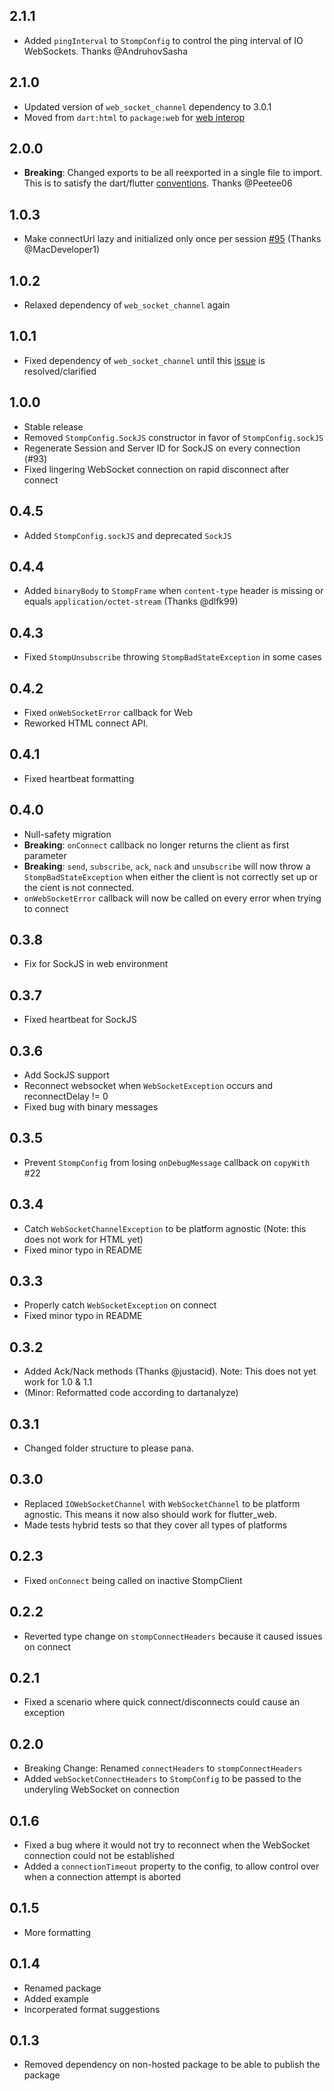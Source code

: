 ## 2.1.1
  - Added `pingInterval` to `StompConfig` to control the ping interval of IO WebSockets. Thanks @AndruhovSasha

## 2.1.0
  - Updated version of `web_socket_channel` dependency to 3.0.1
  - Moved from `dart:html` to `package:web` for [web interop](https://dart.dev/interop/js-interop/package-web#migrating-from-dart-html)

## 2.0.0
  - **Breaking**: Changed exports to be all reexported in a single file to import. This is to satisfy the dart/flutter [conventions](https://github.com/flutter/flutter/wiki/Style-guide-for-Flutter-repo#structure). Thanks @Peetee06

## 1.0.3
  - Make connectUrl lazy and initialized only once per session [#95](https://github.com/blackhorse-one/stomp_dart_client/issues/95) (Thanks @MacDeveloper1)

## 1.0.2
  - Relaxed dependency of `web_socket_channel` again

## 1.0.1
  - Fixed dependency of `web_socket_channel` until this [issue](https://github.com/dart-lang/web_socket_channel/issues/307) is resolved/clarified

## 1.0.0
  - Stable release
  - Removed `StompConfig.SockJS` constructor in favor of `StompConfig.sockJS`
  - Regenerate Session and Server ID for SockJS on every connection (#93)
  - Fixed lingering WebSocket connection on rapid disconnect after connect

## 0.4.5
  - Added `StompConfig.sockJS` and deprecated `SockJS`

## 0.4.4
  - Added `binaryBody` to `StompFrame` when `content-type` header is missing or equals `application/octet-stream` (Thanks @dlfk99)

## 0.4.3
 - Fixed `StompUnsubscribe` throwing `StompBadStateException` in some cases

## 0.4.2
 - Fixed `onWebSocketError` callback for Web
 - Reworked HTML connect API.

## 0.4.1
 - Fixed heartbeat formatting

## 0.4.0
 - Null-safety migration
 - **Breaking**: `onConnect` callback no longer returns the client as first parameter
 - **Breaking**: `send`, `subscribe`, `ack`, `nack` and `unsubscribe` will now
   throw a `StompBadStateException` when either the client is not correctly set
   up or the cient is not connected.
 - `onWebSocketError` callback will now be called on every error when trying to connect

## 0.3.8
 - Fix for SockJS in web environment

## 0.3.7
 - Fixed heartbeat for SockJS

## 0.3.6
 - Add SockJS support 
 - Reconnect websocket when `WebSocketException` occurs and reconnectDelay != 0
 - Fixed bug with binary messages

## 0.3.5
 - Prevent `StompConfig` from losing `onDebugMessage` callback on `copyWith` #22

## 0.3.4
 - Catch `WebSocketChannelException` to be platform agnostic (Note: this does not work for HTML yet)
 - Fixed minor typo in README

## 0.3.3
 - Properly catch `WebSocketException` on connect
 - Fixed minor typo in README

## 0.3.2
 - Added Ack/Nack methods (Thanks @justacid). Note: This does not yet work for 1.0 & 1.1
 - (Minor: Reformatted code according to dartanalyze)

## 0.3.1
 - Changed folder structure to please pana.

## 0.3.0
 - Replaced `IOWebSocketChannel` with `WebSocketChannel` to be platform agnostic. This means it now also should work for flutter_web.
 - Made tests hybrid tests so that they cover all types of platforms

## 0.2.3
 - Fixed `onConnect` being called on inactive StompClient

## 0.2.2
 - Reverted type change on `stompConnectHeaders` because it caused issues on connect

## 0.2.1
 - Fixed a scenario where quick connect/disconnects could cause an exception

## 0.2.0
 - Breaking Change: Renamed `connectHeaders` to `stompConnectHeaders`
 - Added `webSocketConnectHeaders` to `StompConfig` to be passed to the underyling WebSocket on connection

## 0.1.6
 - Fixed a bug where it would not try to reconnect when the WebSocket connection could not be established
 - Added a `connectionTimeout` property to the config, to allow control over when a connection attempt is aborted

## 0.1.5
 - More formatting

## 0.1.4
 - Renamed package
 - Added example
 - Incorperated format suggestions

## 0.1.3
 - Removed dependency on non-hosted package to be able to publish the package